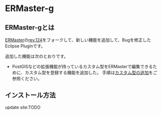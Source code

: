 # ERMaster-g

## ERMaster-gとは

[ERMaster](http://ermaster.sourceforge.net/index_ja.html)の[rev.124](https://sourceforge.net/p/ermaster/svn/124/)をフォークして、新しい機能を追加して、Bugを修正したEclipse Pluginです。

追加した機能は次のとおりです。

- PostGISなどの拡張機能が持っているカスタム型をERMasterで編集できるために、カスタム型を登録する機能を追加した。
手順は[カスタム型の追加](https://github.com/guoweihua1982/ERMaster-g/wiki/%E3%82%AB%E3%82%B9%E3%82%BF%E3%83%A0%E5%9E%8B%E3%81%AE%E8%BF%BD%E5%8A%A0)をご参照ください。

## インストール方法

update site:TODO

